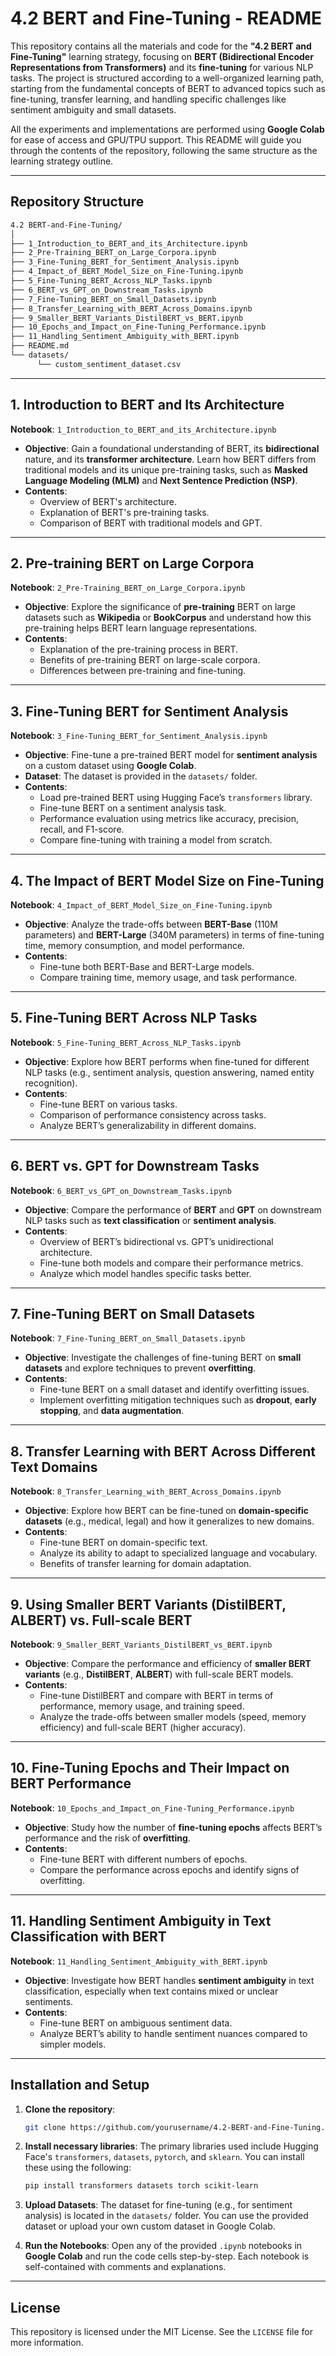 # **4.2 BERT and Fine-Tuning - README**

This repository contains all the materials and code for the **"4.2 BERT and Fine-Tuning"** learning strategy, focusing on **BERT (Bidirectional Encoder Representations from Transformers)** and its **fine-tuning** for various NLP tasks. The project is structured according to a well-organized learning path, starting from the fundamental concepts of BERT to advanced topics such as fine-tuning, transfer learning, and handling specific challenges like sentiment ambiguity and small datasets.

All the experiments and implementations are performed using **Google Colab** for ease of access and GPU/TPU support. This README will guide you through the contents of the repository, following the same structure as the learning strategy outline.

---

## **Repository Structure**

```bash
4.2 BERT-and-Fine-Tuning/
│
├── 1_Introduction_to_BERT_and_its_Architecture.ipynb
├── 2_Pre-Training_BERT_on_Large_Corpora.ipynb
├── 3_Fine-Tuning_BERT_for_Sentiment_Analysis.ipynb
├── 4_Impact_of_BERT_Model_Size_on_Fine-Tuning.ipynb
├── 5_Fine-Tuning_BERT_Across_NLP_Tasks.ipynb
├── 6_BERT_vs_GPT_on_Downstream_Tasks.ipynb
├── 7_Fine-Tuning_BERT_on_Small_Datasets.ipynb
├── 8_Transfer_Learning_with_BERT_Across_Domains.ipynb
├── 9_Smaller_BERT_Variants_DistilBERT_vs_BERT.ipynb
├── 10_Epochs_and_Impact_on_Fine-Tuning_Performance.ipynb
├── 11_Handling_Sentiment_Ambiguity_with_BERT.ipynb
├── README.md
└── datasets/
      └── custom_sentiment_dataset.csv
```

---

## **1. Introduction to BERT and Its Architecture**

**Notebook**: `1_Introduction_to_BERT_and_its_Architecture.ipynb`

- **Objective**: Gain a foundational understanding of BERT, its **bidirectional** nature, and its **transformer architecture**. Learn how BERT differs from traditional models and its unique pre-training tasks, such as **Masked Language Modeling (MLM)** and **Next Sentence Prediction (NSP)**.
- **Contents**:
  - Overview of BERT's architecture.
  - Explanation of BERT's pre-training tasks.
  - Comparison of BERT with traditional models and GPT.
  
---

## **2. Pre-training BERT on Large Corpora**

**Notebook**: `2_Pre-Training_BERT_on_Large_Corpora.ipynb`

- **Objective**: Explore the significance of **pre-training** BERT on large datasets such as **Wikipedia** or **BookCorpus** and understand how this pre-training helps BERT learn language representations.
- **Contents**:
  - Explanation of the pre-training process in BERT.
  - Benefits of pre-training BERT on large-scale corpora.
  - Differences between pre-training and fine-tuning.

---

## **3. Fine-Tuning BERT for Sentiment Analysis**

**Notebook**: `3_Fine-Tuning_BERT_for_Sentiment_Analysis.ipynb`

- **Objective**: Fine-tune a pre-trained BERT model for **sentiment analysis** on a custom dataset using **Google Colab**.
- **Dataset**: The dataset is provided in the `datasets/` folder.
- **Contents**:
  - Load pre-trained BERT using Hugging Face’s `transformers` library.
  - Fine-tune BERT on a sentiment analysis task.
  - Performance evaluation using metrics like accuracy, precision, recall, and F1-score.
  - Compare fine-tuning with training a model from scratch.

---

## **4. The Impact of BERT Model Size on Fine-Tuning**

**Notebook**: `4_Impact_of_BERT_Model_Size_on_Fine-Tuning.ipynb`

- **Objective**: Analyze the trade-offs between **BERT-Base** (110M parameters) and **BERT-Large** (340M parameters) in terms of fine-tuning time, memory consumption, and model performance.
- **Contents**:
  - Fine-tune both BERT-Base and BERT-Large models.
  - Compare training time, memory usage, and task performance.

---

## **5. Fine-Tuning BERT Across NLP Tasks**

**Notebook**: `5_Fine-Tuning_BERT_Across_NLP_Tasks.ipynb`

- **Objective**: Explore how BERT performs when fine-tuned for different NLP tasks (e.g., sentiment analysis, question answering, named entity recognition).
- **Contents**:
  - Fine-tune BERT on various tasks.
  - Comparison of performance consistency across tasks.
  - Analyze BERT’s generalizability in different domains.

---

## **6. BERT vs. GPT for Downstream Tasks**

**Notebook**: `6_BERT_vs_GPT_on_Downstream_Tasks.ipynb`

- **Objective**: Compare the performance of **BERT** and **GPT** on downstream NLP tasks such as **text classification** or **sentiment analysis**.
- **Contents**:
  - Overview of BERT’s bidirectional vs. GPT’s unidirectional architecture.
  - Fine-tune both models and compare their performance metrics.
  - Analyze which model handles specific tasks better.

---

## **7. Fine-Tuning BERT on Small Datasets**

**Notebook**: `7_Fine-Tuning_BERT_on_Small_Datasets.ipynb`

- **Objective**: Investigate the challenges of fine-tuning BERT on **small datasets** and explore techniques to prevent **overfitting**.
- **Contents**:
  - Fine-tune BERT on a small dataset and identify overfitting issues.
  - Implement overfitting mitigation techniques such as **dropout**, **early stopping**, and **data augmentation**.

---

## **8. Transfer Learning with BERT Across Different Text Domains**

**Notebook**: `8_Transfer_Learning_with_BERT_Across_Domains.ipynb`

- **Objective**: Explore how BERT can be fine-tuned on **domain-specific datasets** (e.g., medical, legal) and how it generalizes to new domains.
- **Contents**:
  - Fine-tune BERT on domain-specific text.
  - Analyze its ability to adapt to specialized language and vocabulary.
  - Benefits of transfer learning for domain adaptation.

---

## **9. Using Smaller BERT Variants (DistilBERT, ALBERT) vs. Full-scale BERT**

**Notebook**: `9_Smaller_BERT_Variants_DistilBERT_vs_BERT.ipynb`

- **Objective**: Compare the performance and efficiency of **smaller BERT variants** (e.g., **DistilBERT**, **ALBERT**) with full-scale BERT models.
- **Contents**:
  - Fine-tune DistilBERT and compare with BERT in terms of performance, memory usage, and training speed.
  - Analyze the trade-offs between smaller models (speed, memory efficiency) and full-scale BERT (higher accuracy).

---

## **10. Fine-Tuning Epochs and Their Impact on BERT Performance**

**Notebook**: `10_Epochs_and_Impact_on_Fine-Tuning_Performance.ipynb`

- **Objective**: Study how the number of **fine-tuning epochs** affects BERT’s performance and the risk of **overfitting**.
- **Contents**:
  - Fine-tune BERT with different numbers of epochs.
  - Compare the performance across epochs and identify signs of overfitting.

---

## **11. Handling Sentiment Ambiguity in Text Classification with BERT**

**Notebook**: `11_Handling_Sentiment_Ambiguity_with_BERT.ipynb`

- **Objective**: Investigate how BERT handles **sentiment ambiguity** in text classification, especially when text contains mixed or unclear sentiments.
- **Contents**:
  - Fine-tune BERT on ambiguous sentiment data.
  - Analyze BERT’s ability to handle sentiment nuances compared to simpler models.

---

## **Installation and Setup**

1. **Clone the repository**:
   ```bash
   git clone https://github.com/yourusername/4.2-BERT-and-Fine-Tuning.git
   ```
2. **Install necessary libraries**:
   The primary libraries used include Hugging Face's `transformers`, `datasets`, `pytorch`, and `sklearn`. You can install these using the following:
   ```bash
   pip install transformers datasets torch scikit-learn
   ```

3. **Upload Datasets**:
   The dataset for fine-tuning (e.g., for sentiment analysis) is located in the `datasets/` folder. You can use the provided dataset or upload your own custom dataset in Google Colab.

4. **Run the Notebooks**:
   Open any of the provided `.ipynb` notebooks in **Google Colab** and run the code cells step-by-step. Each notebook is self-contained with comments and explanations.

---

## **License**

This repository is licensed under the MIT License. See the `LICENSE` file for more information.

